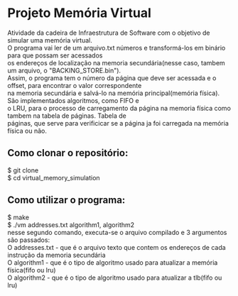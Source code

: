 # Projeto Memória Virtual
Atividade da cadeira de Infraestrutura de Software com o objetivo de simular uma memória virtual.<br />
O programa vai ler de um arquivo.txt números e transformá-los em binário para que possam ser acessados <br />
os endereços de localização na memoria secundária(nesse caso, tambem um arquivo, o "BACKING_STORE.bin").<br />
Assim, o programa tem o número da página que deve ser acessada e o offset, para encontrar o valor correspondente<br />
na memoria secundária e salvá-lo na memória principal(memória física). São implementados algoritmos, como FIFO e<br /> 
o LRU, para o processo de carregamento da página na memoria física como tambem na tabela de páginas. Tabela de<br /> 
páginas, que serve para verificicar se a página ja foi carregada na memória física ou não.<br />

## Como clonar o repositório:
$ git clone<br />
$ cd virtual_memory_simulation<br />

## Como utilizar o programa:
$ make<br />
$ ./vm addresses.txt algorithm1, algorithm2<br />
nesse segundo comando, executa-se o arquivo compilado e 3 argumentos são passados:<br />
O addresses.txt - que é o arquivo texto que contem os endereços de cada instrução da memoria secundária<br />
O algorithm1 - que é o tipo de algoritmo usado para atualizar a memória física(fifo ou lru)<br />
O algorithm2 - que é o tipo de algoritmo usado para atualizar a tlb(fifo ou lru)<br />
